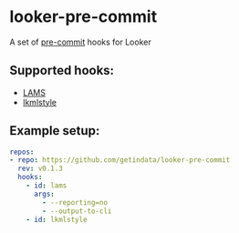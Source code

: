 # looker-pre-commit
A set of [pre-commit](https://pre-commit.com/) hooks for Looker

## Supported hooks:

* [LAMS](https://github.com/looker-open-source/look-at-me-sideways)
* [lkmlstyle](https://github.com/spectacles-ci/lkmlstyle)

## Example setup:
```yaml
repos:
- repo: https://github.com/getindata/looker-pre-commit
  rev: v0.1.3
  hooks:
    - id: lams
      args:
        - --reporting=no
        - --output-to-cli
    - id: lkmlstyle
```
